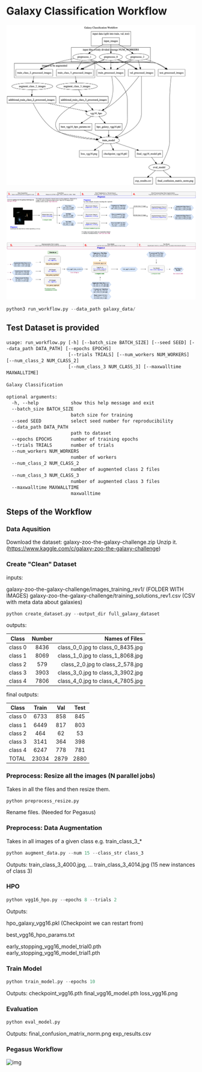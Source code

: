 
# Galaxy Classification Workflow

![img](docs/simple_graph.png)

![img](docs/Galaxy-Decaf-Pegasus.png)


```python
python3 run_workflow.py --data_path galaxy_data/
```

## Test Dataset is provided


```
usage: run_workflow.py [-h] [--batch_size BATCH_SIZE] [--seed SEED] [--data_path DATA_PATH] [--epochs EPOCHS]
                       [--trials TRIALS] [--num_workers NUM_WORKERS] [--num_class_2 NUM_CLASS_2]
                       [--num_class_3 NUM_CLASS_3] [--maxwalltime MAXWALLTIME]

Galaxy Classification

optional arguments:
  -h, --help            show this help message and exit
  --batch_size BATCH_SIZE
                        batch size for training
  --seed SEED           select seed number for reproducibility
  --data_path DATA_PATH
                        path to dataset
  --epochs EPOCHS       number of training epochs
  --trials TRIALS       number of trials
  --num_workers NUM_WORKERS
                        number of workers
  --num_class_2 NUM_CLASS_2
                        number of augmented class 2 files
  --num_class_3 NUM_CLASS_3
                        number of augmented class 3 files
  --maxwalltime MAXWALLTIME
                        maxwalltime
```




## Steps of the Workflow


### Data Aqusition

Download the dataset: galaxy-zoo-the-galaxy-challenge.zip
Unzip it. 
(https://www.kaggle.com/c/galaxy-zoo-the-galaxy-challenge)

### Create "Clean" Dataset

inputs: 

galaxy-zoo-the-galaxy-challenge/images_training_rev1/ (FOLDER WITH IMAGES)
galaxy-zoo-the-galaxy-challenge/training_solutions_rev1.csv (CSV with meta data about galaxies)


```python
python create_dataset.py --output_dir full_galaxy_dataset
```

outputs:

| Class    | Number  |         Names of Files            |
|----------|:-------:|----------------------------------:|
| class 0  | 8436    | class_0_0.jpg to class_0_8435.jpg |
| class 1  | 8069    | class_1_0.jpg to class_1_8068.jpg |
| class 2  |  579    | class_2_0.jpg to class_2_578.jpg  |
| class 3  | 3903    | class_3_0.jpg to class_3_3902.jpg |
| class 4  | 7806    | class_4_0.jpg to class_4_7805.jpg |


final outputs:

| Class    |  Train |  Val   | Test   |
|----------|:------:|:------:|:------:|
| class 0  |  6733  |  858   |  845   |
| class 1  |  6449  |  817   |  803   |
| class 2  |   464  |   62   |   53   |
| class 3  |  3141  |  364   |  398   |
| class 4  |  6247  |  778   |  781   |
| TOTAL    | 23034  | 2879   | 2880   |



### Preprocess: Resize all the images (N parallel jobs)
Takes in all the files and then resize them. 

```python
python preprocess_resize.py
```
Rename files. (Needed for Pegasus)


### Preprocess: Data Augmentation

Takes in all images of a given class e.g. train_class_3_*  
```python
python augment_data.py --num 15 --class_str class_3
```
Outputs:
train_class_3_4000.jpg, ... train_class_3_4014.jpg
(15 new instances of class 3)


### HPO

```python
python vgg16_hpo.py --epochs 8 --trials 2
```
Outputs:

hpo_galaxy_vgg16.pkl (Checkpoint we can restart from)

best_vgg16_hpo_params.txt

early_stopping_vgg16_model_trial0.pth
early_stopping_vgg16_model_trial1.pth




### Train Model

```python
python train_model.py --epochs 10
```
Outputs:
checkpoint_vgg16.pth
final_vgg16_model.pth
loss_vgg16.png



### Evaluation

```python
python eval_model.py 
```
Outputs:
final_confusion_matrix_norm.png
exp_results.csv



### Pegasus Workflow
![img](pegasus-wf-graph.png)
